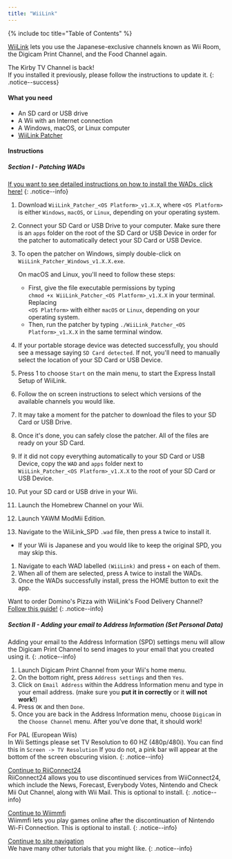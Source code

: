 ```yaml
---
title: "WiiLink"
---
```


{% include toc title="Table of Contents" %}

[WiiLink](https://wiilink24.com/) lets you use the Japanese-exclusive channels known as Wii Room, the Digicam Print Channel, and the Food Channel again.

The Kirby TV Channel is back! <br>
If you installed it previously, please follow the instructions to update it.
{: .notice--success}

#### What you need

- An SD card or USB drive
- A Wii with an Internet connection
- A Windows, macOS, or Linux computer
- [WiiLink Patcher](https://github.com/WiiLink24/WiiLink24-Patcher/releases)

#### Instructions

##### Section I - Patching WADs

[If you want to see detailed instructions on how to install the WADs, click here!](yawmme)
{: .notice--info}

1. Download `WiiLink_Patcher_<OS Platform>_v1.X.X`, where `<OS Platform>` is either `Windows`, `macOS`, or `Linux`, depending on your operating system.
1. Connect your SD Card or USB Drive to your computer. Make sure there is an `apps` folder on the root of the SD Card or USB Device in order for the patcher to automatically detect your SD Card or USB Device.
1. To open the patcher on Windows, simply double-click on `WiiLink_Patcher_Windows_v1.X.X.exe`. 

   On macOS and Linux, you'll need to follow these steps: 
   - First, give the file executable permissions by typing<br>`chmod +x WiiLink_Patcher_<OS Platform>_v1.X.X` in your terminal. Replacing<br>`<OS Platform>` with either `macOS` or `Linux`, depending on your operating system.
   - Then, run the patcher by typing `./WiiLink_Patcher_<OS Platform>_v1.X.X` in the same terminal window.
1. If your portable storage device was detected successfully, you should see a message saying `SD Card detected`. If not, you'll need to manually select the location of your SD Card or USB Device.
1. Press 1 to choose `Start` on the main menu, to start the Express Install Setup of WiiLink.
1. Follow the on screen instructions to select which versions of the available channels you would like.
1. It may take a moment for the patcher to download the files to your SD Card or USB Drive.
1. Once it's done, you can safely close the patcher. All of the files are ready on your SD Card.
1. If it did not copy everything automatically to your SD Card or USB Device, copy the `WAD` and `apps` folder next to<br>`WiiLink_Patcher_<OS Platform>_v1.X.X` to the root of your SD Card or USB Device.
1. Put your SD card or USB drive in your Wii.
1. Launch the Homebrew Channel on your Wii.
1. Launch YAWM ModMii Edition.
1. Navigate to the WiiLink_SPD `.wad` file, then press `A` twice to install it.
  - If your Wii is Japanese and you would like to keep the original SPD, you may skip this.
1. Navigate to each WAD labelled `(WiiLink)` and press `+` on each of them.
1. When all of them are selected, press A twice to install the WADs.
1. Once the WADs successfully install, press the HOME button to exit the app.

Want to order Domino's Pizza with WiiLink's Food Delivery Channel?<br>[Follow this guide!](wiilink-demae-dominos)
{: .notice--info}

##### Section II - Adding your email to Address Information (Set Personal Data)

Adding your email to the Address Information (SPD) settings menu will allow the Digicam Print Channel to send images to your email that you created using it.
{: .notice--info}

1. Launch Digicam Print Channel from your Wii's home menu.
2. On the bottom right, press `Address settings` and then `Yes`.
3. Click on `Email Address` within the Address Information menu and type in your email address. (make sure you **put it in correctly** or it **will not work!**)
4. Press `OK` and then `Done`.
5. Once you are back in the Address Information menu, choose `Digicam` in the `Choose Channel` menu. After you’ve done that, it should work!

For PAL (European Wiis)<br>
In Wii Settings please set TV Resolution to 60 HZ (480p/480i). You can find this in `Screen -> TV Resolution` If you do not, a pink bar will appear at the bottom of the screen obscuring vision.
{: .notice--info}

[Continue to RiiConnect24](riiconnect24)<br>
RiiConnect24 allows you to use discontinued services from WiiConnect24, which include the News, Forecast, Everybody Votes, Nintendo and Check Mii Out Channel, along with Wii Mail. This is optional to install.
{: .notice--info}

[Continue to Wiimmfi](wiimmfi)<br>
Wiimmfi lets you play games online after the discontinuation of Nintendo Wi-Fi Connection. This is optional to install.
{: .notice--info}

[Continue to site navigation](site-navigation)<br>
We have many other tutorials that you might like.
{: .notice--info}
